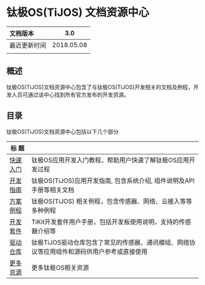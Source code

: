 # 钛极OS(TiJOS) 文档资源中心

| 文档版本     |    3.0     |
| :----------- | :--------: |
| 最近更新时间 | 2018.05.08 |
|              |            |

## 概述
钛极OS(TiJOS)文档资源中心包含了与钛极OS(TiJOS)开发相关的文档及例程，开发人员可通过该中心找到所有官方发布的开发资源。

## 目录
钛极OS(TiJOS)文档资源中心包括以下几个部分

| 标 题                                    |                                        |
| -------------------------------------- | -------------------------------------- |
| [快速入门](tijos-development-course/index.md)        | 钛极OS应用开发入门教程，帮助用户快速了解钛极OS应用开发过程      |
| [开发指南](tijos-development-guide/index.md)     | 钛极OS(TiJOS)应用开发指南, 包含系统介绍, 组件说明及API手册等相关文档    |
| [方案例程](tijos-samples/index.md) | 钛极OS(TiJOS) 相关例程，包含传感器、网络、云接入等等多种例程               |
| [开发套件](tikit/tijos_docs_tikit.md)  |TiKit开发套件用户手册，包括开发板使用说明，支持的传感器介绍等  |
| [驱动仓库](tijos-driver/index.md)  | 钛极TiJOS驱动仓库包含了常见的传感器、通讯模组、网络协议等应用组件和源码供用户参考或直接使用 |
| [更多资源](resources.md)  | 更多钛极OS相关资源 |